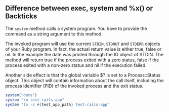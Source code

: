 Difference between exec, system and %x() or Backticks
---
The `system` method calls a system program. You have to provide the command as a string argument to this method.

The invoked program will use the current `STDIN`, `STDOUT` and `STDERR` objects of your Ruby program. In fact, the actual return value is either true, false or nil. In the example the date was printed through the IO object of STDIN. The method will return true if the process exited with a zero status, false if the process exited with a non-zero status and nil if the execution failed.

Another side effect is that the global variable $? is set to a Process::Status object. This object will contain information about the call itself, including the process identifier (PID) of the invoked process and the exit status.
```ruby
system("date")
system "rm test-rails-app"
system "ln -s #{test_app_path} test-rails-app"
```

